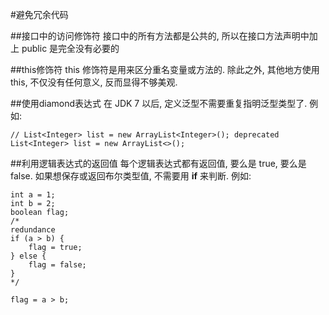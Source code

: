 #避免冗余代码

##接口中的访问修饰符
接口中的所有方法都是公共的, 所以在接口方法声明中加上 public 是完全没有必要的

##this修饰符
this 修饰符是用来区分重名变量或方法的. 除此之外, 其他地方使用 this, 不仅没有任何意义, 反而显得不够美观.

##使用diamond表达式
在 JDK 7 以后, 定义泛型不需要重复指明泛型类型了.
例如:
```
// List<Integer> list = new ArrayList<Integer>(); deprecated
List<Integer> list = new ArrayList<>();
```

##利用逻辑表达式的返回值
每个逻辑表达式都有返回值, 要么是 true, 要么是 false. 如果想保存或返回布尔类型值, 不需要用 **if** 来判断.
例如:
```
int a = 1;
int b = 2;
boolean flag;
/*
redundance
if (a > b) {
    flag = true;
} else {
    flag = false;
}
*/
        
flag = a > b;
```
